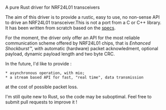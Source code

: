 A pure Rust driver for NRF24L01 transceivers

The aim of this driver is to provide a rustic, easy to use, no non-sense
API to drive an NRF24L01 transceiver.This is not a port from a C or C++ library.
It has been written from scratch based on the
[specs](https://duckduckgo.com/l/?kh=-1&uddg=https%3A%2F%2Fwww.sparkfun.com%2Fdatasheets%2FComponents%2FSMD%2FnRF24L01Pluss_Preliminary_Product_Specification_v1_0.pdf).

For the moment, the driver only offer an API for the most reliable communication
scheme offered by NRF24L01 chips, that is _Enhanced Shockburst™_, with
automatic (hardware) packet acknowledment, optional payload, dynamic payload length and two byte CRC.

In the future, I'd like to provide :

    * asynchronous operation, with mio;
    * a stream based API for fast, "real time", data transmission
at the cost of possible packet loss.

I'm still quite new to Rust, so the code may be suboptimal. Feel free to submit pull requests to improve it !
